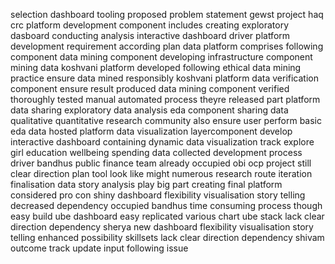 selection dashboard tooling proposed problem statement gewst project haq crc platform development component includes creating exploratory dasboard conducting analysis interactive dashboard driver platform development requirement according plan data platform comprises following component data mining component developing infrastructure component mining data koshvani platform developed following ethical data mining practice ensure data mined responsibly koshvani platform data verification component ensure result produced data mining component verified thoroughly tested manual automated process theyre released part platform data sharing exploratory data analysis eda component sharing data qualitative quantitative research community also ensure user perform basic eda data hosted platform data visualization layercomponent develop interactive dashboard containing dynamic data visualization track explore girl education wellbeing spending data collected development process driver bandhus public finance team already occupied obi ocp project still clear direction plan tool look like might numerous research route iteration finalisation data story analysis play big part creating final platform considered pro con shiny dashboard flexibility visualisation story telling decreased dependency occupied bandhus time consuming process though easy build ube dashboard easy replicated various chart ube stack lack clear direction dependency sherya new dashboard flexibility visualisation story telling enhanced possibility skillsets lack clear direction dependency shivam outcome track update input following issue